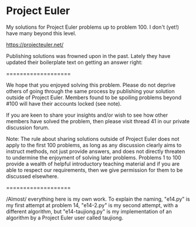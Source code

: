 # Project Euler

My solutions for Project Euler problems up to problem 100. I don't (yet!) have many beyond this level.

https://projecteuler.net/

Publishing solutions was frowned upon in the past. Lately they have updated their boilerplate text on getting an answer right:

===================

We hope that you enjoyed solving this problem. Please do not deprive others of going through the same process by publishing your solution outside of Project Euler. Members found to be spoiling problems beyond #100 will have their accounts locked (see note).

If you are keen to share your insights and/or wish to see how other members have solved the problem, then please visit thread 41 in our private discussion forum.

Note: The rule about sharing solutions outside of Project Euler does not apply to the first 100 problems, as long as any discussion clearly aims to instruct methods, not just provide answers, and does not directly threaten to undermine the enjoyment of solving later problems. Problems 1 to 100 provide a wealth of helpful introductory teaching material and if you are able to respect our requirements, then we give permission for them to be discussed elsewhere.

===================

/Almost/ everything here is my own work. To explain the naming, "e14.py" is my first attempt at problem 14, "e14-2.py" is my second attempt, with a different algorithm, but "e14-taujiong.py" is my implementation of an algorithm by a Project Euler user called taujiong.
